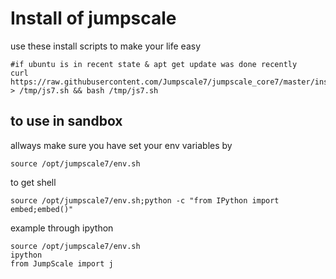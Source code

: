 Install of jumpscale 
=====================

use these install scripts to make your life easy

```
#if ubuntu is in recent state & apt get update was done recently
curl https://raw.githubusercontent.com/Jumpscale7/jumpscale_core7/master/install/install.sh > /tmp/js7.sh && bash /tmp/js7.sh

```

to use in sandbox
-----------------
allways make sure you have set your env variables by
```
source /opt/jumpscale7/env.sh
```

to get shell
```
source /opt/jumpscale7/env.sh;python -c "from IPython import embed;embed()"
```

example through ipython
```
source /opt/jumpscale7/env.sh
ipython
from JumpScale import j
```

